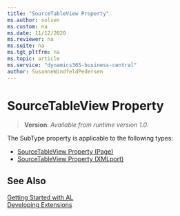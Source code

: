 ```yaml
---
title: "SourceTableView Property"
ms.author: solsen
ms.custom: na
ms.date: 11/12/2020
ms.reviewer: na
ms.suite: na
ms.tgt_pltfrm: na
ms.topic: article
ms.service: "dynamics365-business-central"
author: SusanneWindfeldPedersen
---
```


# SourceTableView Property
> **Version**: _Available from runtime version 1.0._

The SubType property is applicable to the following types:
- [SourceTableView Property (Page)](devenv-sourcetableview-pages-property.md)  
- [SourceTableView Property (XMLport)](devenv-sourcetableview-xmlports-property.md)   

## See Also  
[Getting Started with AL](../devenv-get-started.md)  
[Developing Extensions](../devenv-dev-overview.md)  